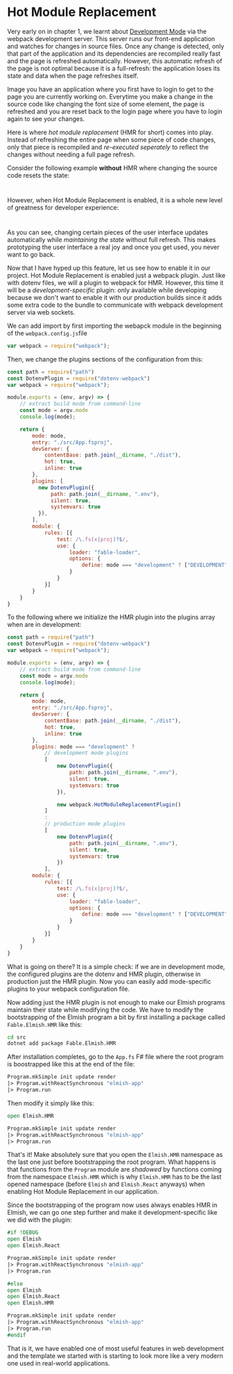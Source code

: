 # Hot Module Replacement

Very early on in chapter 1, we learnt about [Development Mode](../fable/development-mode) via the webpack development server. This server runs our front-end application and watches for changes in source files. Once any change is detected, only that part of the application and its dependencies are recompiled really fast and the page is refreshed automatically. However, this automatic refresh of the page is not optimal because it is a full-refresh: the application loses its state and data when the page refreshes itself.

Image you have an application where you first have to login to get to the page you are currently working on. Everytime you make a change in the source code like changing the font size of some element, the page is refreshed and you are reset back to the login page where you have to login again to see your changes.

Here is where *hot module replacement* (HMR for short) comes into play. Instead of refreshing the entire page when some piece of code changes, only that piece is recompiled and *re-executed seperately* to reflect the changes without needing a full page refresh.

Consider the following example **without** HMR where changing the source code resets the state:

<div style="margin-top: 40px; margin-bottom:40px; width:100%">
  <div style="margin: 0 auto; width:100%;">
    <resolved-image source="/images/dev-flow/without-hmr.gif" />
  </div>
</div>

However, when Hot Module Replacement is enabled, it is a whole new level of greatness for developer experience:

<div style="margin-top: 40px; margin-bottom:40px; width:100%">
  <div style="margin: 0 auto; width:100%;">
    <resolved-image source="/images/dev-flow/with-hmr.gif" />
  </div>
</div>

As you can see, changing certain pieces of the user interface updates automatically while *maintaining the state* without full refresh. This makes prototyping the user interface a real joy and once you get used, you never want to go back.

Now that I have hyped up this feature, let us see how to enable it in our project. Hot Module Replacement is enabled just a webpack plugin. Just like with dotenv files, we will a plugin to webpack for HMR. However, this time it will be a *development-specific* plugin: only available while developing because we don't want to enable it with our production builds since it adds some extra code to the bundle to communicate with webpack development server via web sockets.

We can add import by first importing the webapck module in the beginning of the `webpack.config.js`file
```js
var webpack = require("webpack");
```
Then, we change the plugins sections of the configuration from this:
```js {highlight: ['18-24']}
const path = require("path")
const DotenvPlugin = require("dotenv-webpack")
var webpack = require("webpack");

module.exports = (env, argv) => {
    // extract build mode from command-line
    const mode = argv.mode
    console.log(mode);

    return {
        mode: mode,
        entry: "./src/App.fsproj",
        devServer: {
            contentBase: path.join(__dirname, "./dist"),
            hot: true,
            inline: true
        },
        plugins: [
          new DotenvPlugin({
              path: path.join(__dirname, ".env"),
              silent: true,
              systemvars: true
          }),
        ],
        module: {
            rules: [{
                test: /\.fs(x|proj)?$/,
                use: {
                    loader: "fable-loader",
                    options: {
                        define: mode === "development" ? ["DEVELOPMENT"] : []
                    }
                }
            }]
        }
    }
}
```
To the following where we initialize the HMR plugin into the plugins array when are in development:
```js {highlight: ['18-37']}
const path = require("path")
const DotenvPlugin = require("dotenv-webpack")
var webpack = require("webpack");

module.exports = (env, argv) => {
    // extract build mode from command-line
    const mode = argv.mode
    console.log(mode);

    return {
        mode: mode,
        entry: "./src/App.fsproj",
        devServer: {
            contentBase: path.join(__dirname, "./dist"),
            hot: true,
            inline: true
        },
        plugins: mode === "development" ?
            // development mode plugins
            [
                new DotenvPlugin({
                    path: path.join(__dirname, ".env"),
                    silent: true,
                    systemvars: true
                }),

                new webpack.HotModuleReplacementPlugin()
            ]
            :
            // production mode plugins
            [
                new DotenvPlugin({
                    path: path.join(__dirname, ".env"),
                    silent: true,
                    systemvars: true
                })
            ],
        module: {
            rules: [{
                test: /\.fs(x|proj)?$/,
                use: {
                    loader: "fable-loader",
                    options: {
                        define: mode === "development" ? ["DEVELOPMENT"] : []
                    }
                }
            }]
        }
    }
}
```
What is going on there? It is a simple check: if we are in development mode, the configured plugins are the dotenv and HMR plugin, otherwise in production just the HMR plugin. Now you can easily add mode-specific plugins to your webpack configuration file.

Now adding just the HMR plugin is not enough to make our Elmish programs maintain their state while modifying the code. We have to modify the bootstrapping of the Elmish program a bit by first installing a package called `Fable.Elmish.HMR` like this:
```bash
cd src
dotnet add package Fable.Elmish.HMR
```
After installation completes, go to the `App.fs` F# file where the root program is boostrapped like this at the end of the file:
```fsharp
Program.mkSimple init update render
|> Program.withReactSynchronous "elmish-app"
|> Program.run
```
Then modify it simply like this:
```fsharp {highlight: [1]}
open Elmish.HMR

Program.mkSimple init update render
|> Program.withReactSynchronous "elmish-app"
|> Program.run
```
That's it! Make absolutely sure that you open the `Elmish.HMR` namespace as the last one just before bootstrapping the root program. What happens is that functions from the `Program` module are *shadowed* by functions coming from the namespace `Elmish.HMR` which is why `Elmish.HMR` has to be the last opened namespace (before `Elmish` and `Elmish.React` anyways) when enabling Hot Module Replacement in our application.

Since the bootstrapping of the program now uses always enables HMR in Elmish, we can go one step further and make it development-specific like we did with the plugin:
```fsharp
#if !DEBUG
open Elmish
open Elmish.React

Program.mkSimple init update render
|> Program.withReactSynchronous "elmish-app"
|> Program.run

#else
open Elmish
open Elmish.React
open Elmish.HMR

Program.mkSimple init update render
|> Program.withReactSynchronous "elmish-app"
|> Program.run
#endif
```
That is it, we have enabled one of most useful features in web development and the template we started with is starting to look more like a very modern one used in real-world applications.
